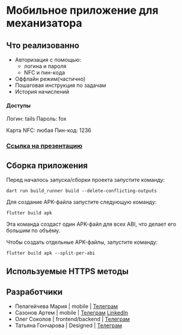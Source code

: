 # Мобильное приложение для механизатора

## Что реализованно
- Авторизация с помощью:
    * логина и пароля
    * NFC и пин-кода
- Оффлайн режим(частично)
- Пошаговая инструкция по задачам
- История начислений

#### Доступы

Логин: tails
Пароль: fox

Карта NFC: любая
Пин-код: 1236

### [Ссылка на презентацию](https://docs.google.com/presentation/d/1PhfNy2VUfFSlzjDwjdgHYQjP_7r62sRAfuef0zM5Sm8/edit#slide=id.g29d01f8e30f_13_9)

## Сборка приложения

Перед началось запуска/сборки проекта запустите команду:
```
dart run build_runner build --delete-conflicting-outputs
```


Для создание APK-файла запустите следующую команду:
```
flutter build apk 
```
Эта команда создаст один APK-файл для всех ABI, что делает его большим по объёму.

Чтобы создать отдельные APK-файлы, запустите команду:
```
flutter build apk --split-per-abi
```

## Используемые HTTPS методы

## Разработчики
- Пелагейчева Мария | mobile | [Телеграм](https://t.me/MariyaViktorovna)
- Сазонов Артем | mobile | [Телеграм](https://t.me/Drygan) [LinkedIn](https://www.linkedin.com/in/sazonov-artem/)
- Олег Соколов | frontend/backend | [Телеграм](@LightCappuccino)
- Татьяна Гончарова | Designed | [Телеграм](@Tanya_d03)
